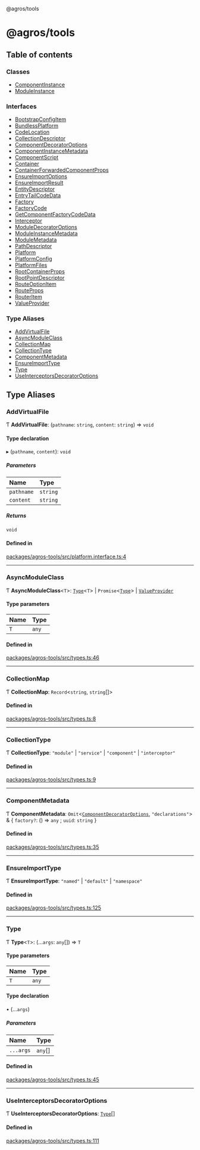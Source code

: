 @agros/tools

# @agros/tools

## Table of contents

### Classes

- [ComponentInstance](classes/ComponentInstance.md)
- [ModuleInstance](classes/ModuleInstance.md)

### Interfaces

- [BootstrapConfigItem](interfaces/BootstrapConfigItem.md)
- [BundlessPlatform](interfaces/BundlessPlatform.md)
- [CodeLocation](interfaces/CodeLocation.md)
- [CollectionDescriptor](interfaces/CollectionDescriptor.md)
- [ComponentDecoratorOptions](interfaces/ComponentDecoratorOptions.md)
- [ComponentInstanceMetadata](interfaces/ComponentInstanceMetadata.md)
- [ComponentScript](interfaces/ComponentScript.md)
- [Container](interfaces/Container.md)
- [ContainerForwardedComponentProps](interfaces/ContainerForwardedComponentProps.md)
- [EnsureImportOptions](interfaces/EnsureImportOptions.md)
- [EnsureImportResult](interfaces/EnsureImportResult.md)
- [EntityDescriptor](interfaces/EntityDescriptor.md)
- [EntryTailCodeData](interfaces/EntryTailCodeData.md)
- [Factory](interfaces/Factory.md)
- [FactoryCode](interfaces/FactoryCode.md)
- [GetComponentFactoryCodeData](interfaces/GetComponentFactoryCodeData.md)
- [Interceptor](interfaces/Interceptor.md)
- [ModuleDecoratorOptions](interfaces/ModuleDecoratorOptions.md)
- [ModuleInstanceMetadata](interfaces/ModuleInstanceMetadata.md)
- [ModuleMetadata](interfaces/ModuleMetadata.md)
- [PathDescriptor](interfaces/PathDescriptor.md)
- [Platform](interfaces/Platform.md)
- [PlatformConfig](interfaces/PlatformConfig.md)
- [PlatformFiles](interfaces/PlatformFiles.md)
- [RootContainerProps](interfaces/RootContainerProps.md)
- [RootPointDescriptor](interfaces/RootPointDescriptor.md)
- [RouteOptionItem](interfaces/RouteOptionItem.md)
- [RouteProps](interfaces/RouteProps.md)
- [RouterItem](interfaces/RouterItem.md)
- [ValueProvider](interfaces/ValueProvider.md)

### Type Aliases

- [AddVirtualFile](index.md#addvirtualfile)
- [AsyncModuleClass](index.md#asyncmoduleclass)
- [CollectionMap](index.md#collectionmap)
- [CollectionType](index.md#collectiontype)
- [ComponentMetadata](index.md#componentmetadata)
- [EnsureImportType](index.md#ensureimporttype)
- [Type](index.md#type)
- [UseInterceptorsDecoratorOptions](index.md#useinterceptorsdecoratoroptions)

## Type Aliases

### <a id="addvirtualfile" name="addvirtualfile"></a> AddVirtualFile

Ƭ **AddVirtualFile**: (`pathname`: `string`, `content`: `string`) => `void`

#### Type declaration

▸ (`pathname`, `content`): `void`

##### Parameters

| Name | Type |
| :------ | :------ |
| `pathname` | `string` |
| `content` | `string` |

##### Returns

`void`

#### Defined in

[packages/agros-tools/src/platform.interface.ts:4](https://github.com/agrosjs/agros/blob/a599576/packages/agros-tools/src/platform.interface.ts#L4)

___

### <a id="asyncmoduleclass" name="asyncmoduleclass"></a> AsyncModuleClass

Ƭ **AsyncModuleClass**<`T`\>: [`Type`](index.md#type)<`T`\> \| `Promise`<[`Type`](index.md#type)\> \| [`ValueProvider`](interfaces/ValueProvider.md)

#### Type parameters

| Name | Type |
| :------ | :------ |
| `T` | `any` |

#### Defined in

[packages/agros-tools/src/types.ts:46](https://github.com/agrosjs/agros/blob/a599576/packages/agros-tools/src/types.ts#L46)

___

### <a id="collectionmap" name="collectionmap"></a> CollectionMap

Ƭ **CollectionMap**: `Record`<`string`, `string`[]\>

#### Defined in

[packages/agros-tools/src/types.ts:8](https://github.com/agrosjs/agros/blob/a599576/packages/agros-tools/src/types.ts#L8)

___

### <a id="collectiontype" name="collectiontype"></a> CollectionType

Ƭ **CollectionType**: ``"module"`` \| ``"service"`` \| ``"component"`` \| ``"interceptor"``

#### Defined in

[packages/agros-tools/src/types.ts:9](https://github.com/agrosjs/agros/blob/a599576/packages/agros-tools/src/types.ts#L9)

___

### <a id="componentmetadata" name="componentmetadata"></a> ComponentMetadata

Ƭ **ComponentMetadata**: `Omit`<[`ComponentDecoratorOptions`](interfaces/ComponentDecoratorOptions.md), ``"declarations"``\> & { `factory?`: () => `any` ; `uuid`: `string`  }

#### Defined in

[packages/agros-tools/src/types.ts:35](https://github.com/agrosjs/agros/blob/a599576/packages/agros-tools/src/types.ts#L35)

___

### <a id="ensureimporttype" name="ensureimporttype"></a> EnsureImportType

Ƭ **EnsureImportType**: ``"named"`` \| ``"default"`` \| ``"namespace"``

#### Defined in

[packages/agros-tools/src/types.ts:125](https://github.com/agrosjs/agros/blob/a599576/packages/agros-tools/src/types.ts#L125)

___

### <a id="type" name="type"></a> Type

Ƭ **Type**<`T`\>: (...`args`: `any`[]) => `T`

#### Type parameters

| Name | Type |
| :------ | :------ |
| `T` | `any` |

#### Type declaration

• (...`args`)

##### Parameters

| Name | Type |
| :------ | :------ |
| `...args` | `any`[] |

#### Defined in

[packages/agros-tools/src/types.ts:45](https://github.com/agrosjs/agros/blob/a599576/packages/agros-tools/src/types.ts#L45)

___

### <a id="useinterceptorsdecoratoroptions" name="useinterceptorsdecoratoroptions"></a> UseInterceptorsDecoratorOptions

Ƭ **UseInterceptorsDecoratorOptions**: [`Type`](index.md#type)[]

#### Defined in

[packages/agros-tools/src/types.ts:111](https://github.com/agrosjs/agros/blob/a599576/packages/agros-tools/src/types.ts#L111)
